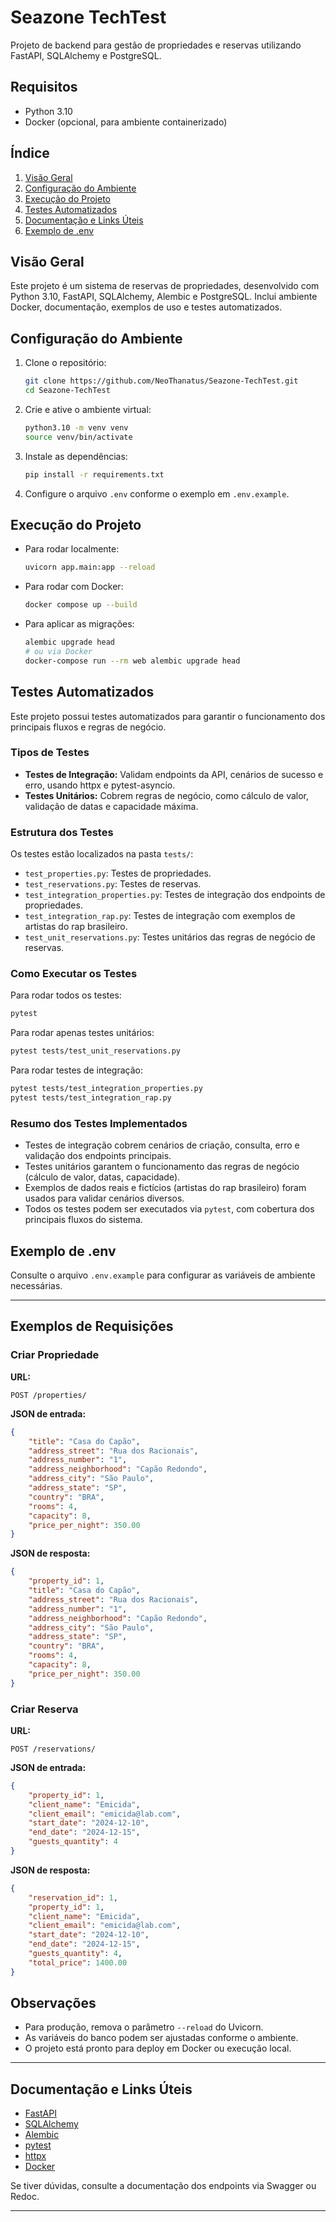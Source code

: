 # Seazone TechTest

Projeto de backend para gestão de propriedades e reservas utilizando FastAPI, SQLAlchemy e PostgreSQL.

## Requisitos
- Python 3.10
- Docker (opcional, para ambiente containerizado)


## Índice
1. [Visão Geral](#visão-geral)
2. [Configuração do Ambiente](#configuração-do-ambiente)
3. [Execução do Projeto](#execução-do-projeto)
4. [Testes Automatizados](#testes-automatizados)
5. [Documentação e Links Úteis](#documentação-e-links-úteis)
6. [Exemplo de .env](#exemplo-de-env)

## Visão Geral
Este projeto é um sistema de reservas de propriedades, desenvolvido com Python 3.10, FastAPI, SQLAlchemy, Alembic e PostgreSQL. Inclui ambiente Docker, documentação, exemplos de uso e testes automatizados.

## Configuração do Ambiente
1. Clone o repositório:
	```bash
	git clone https://github.com/NeoThanatus/Seazone-TechTest.git
	cd Seazone-TechTest
	```
2. Crie e ative o ambiente virtual:
	```bash
	python3.10 -m venv venv
	source venv/bin/activate
	```
3. Instale as dependências:
	 ```bash
	 pip install -r requirements.txt
	 ```
4. Configure o arquivo `.env` conforme o exemplo em `.env.example`.

## Execução do Projeto
- Para rodar localmente:
	```bash
	uvicorn app.main:app --reload
	```
- Para rodar com Docker:
	```bash
	docker compose up --build
	```
- Para aplicar as migrações:
	```bash
	alembic upgrade head
	# ou via Docker
	docker-compose run --rm web alembic upgrade head
	```


## Testes Automatizados

Este projeto possui testes automatizados para garantir o funcionamento dos principais fluxos e regras de negócio.

### Tipos de Testes
- **Testes de Integração:** Validam endpoints da API, cenários de sucesso e erro, usando httpx e pytest-asyncio.
- **Testes Unitários:** Cobrem regras de negócio, como cálculo de valor, validação de datas e capacidade máxima.

### Estrutura dos Testes
Os testes estão localizados na pasta `tests/`:
- `test_properties.py`: Testes de propriedades.
- `test_reservations.py`: Testes de reservas.
- `test_integration_properties.py`: Testes de integração dos endpoints de propriedades.
- `test_integration_rap.py`: Testes de integração com exemplos de artistas do rap brasileiro.
- `test_unit_reservations.py`: Testes unitários das regras de negócio de reservas.

### Como Executar os Testes
Para rodar todos os testes:
```bash
pytest
```
Para rodar apenas testes unitários:
```bash
pytest tests/test_unit_reservations.py
```
Para rodar testes de integração:
```bash
pytest tests/test_integration_properties.py
pytest tests/test_integration_rap.py
```

### Resumo dos Testes Implementados
- Testes de integração cobrem cenários de criação, consulta, erro e validação dos endpoints principais.
- Testes unitários garantem o funcionamento das regras de negócio (cálculo de valor, datas, capacidade).
- Exemplos de dados reais e fictícios (artistas do rap brasileiro) foram usados para validar cenários diversos.
- Todos os testes podem ser executados via `pytest`, com cobertura dos principais fluxos do sistema.

## Exemplo de .env
Consulte o arquivo `.env.example` para configurar as variáveis de ambiente necessárias.

---

## Exemplos de Requisições

### Criar Propriedade
**URL:**
```
POST /properties/
```
**JSON de entrada:**
```json
{
	"title": "Casa do Capão",
	"address_street": "Rua dos Racionais",
	"address_number": "1",
	"address_neighborhood": "Capão Redondo",
	"address_city": "São Paulo",
	"address_state": "SP",
	"country": "BRA",
	"rooms": 4,
	"capacity": 8,
	"price_per_night": 350.00
}
```
**JSON de resposta:**
```json
{
	"property_id": 1,
	"title": "Casa do Capão",
	"address_street": "Rua dos Racionais",
	"address_number": "1",
	"address_neighborhood": "Capão Redondo",
	"address_city": "São Paulo",
	"address_state": "SP",
	"country": "BRA",
	"rooms": 4,
	"capacity": 8,
	"price_per_night": 350.00
}
```

### Criar Reserva
**URL:**
```
POST /reservations/
```
**JSON de entrada:**
```json
{
	"property_id": 1,
	"client_name": "Emicida",
	"client_email": "emicida@lab.com",
	"start_date": "2024-12-10",
	"end_date": "2024-12-15",
	"guests_quantity": 4
}
```
**JSON de resposta:**
```json
{
	"reservation_id": 1,
	"property_id": 1,
	"client_name": "Emicida",
	"client_email": "emicida@lab.com",
	"start_date": "2024-12-10",
	"end_date": "2024-12-15",
	"guests_quantity": 4,
	"total_price": 1400.00
}
```


## Observações
- Para produção, remova o parâmetro `--reload` do Uvicorn.
- As variáveis do banco podem ser ajustadas conforme o ambiente.
- O projeto está pronto para deploy em Docker ou execução local.

---

## Documentação e Links Úteis
- [FastAPI](https://fastapi.tiangolo.com/)
- [SQLAlchemy](https://www.sqlalchemy.org/)
- [Alembic](https://alembic.sqlalchemy.org/)
- [pytest](https://docs.pytest.org/)
- [httpx](https://www.python-httpx.org/)
- [Docker](https://docs.docker.com/)


Se tiver dúvidas, consulte a documentação dos endpoints via Swagger ou Redoc.

---
